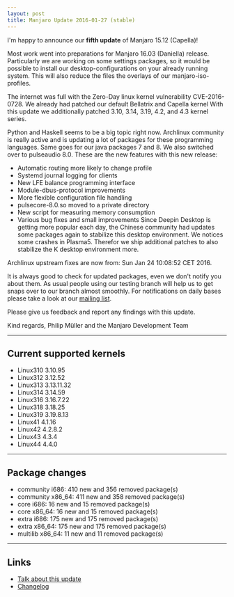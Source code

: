 ```yaml
---
layout: post
title: Manjaro Update 2016-01-27 (stable)
---
```


I'm happy to announce our **fifth update** of Manjaro 15.12 (Capella)!

Most work went into preparations for Manjaro 16.03 (Daniella) release. Particularly we are working on some settings packages, so it would be possible to install our desktop-configurations on your already running system. This will also reduce the files the overlays of our manjaro-iso-profiles.

The internet was full with the Zero-Day linux kernel vulnerability CVE-2016-0728. We already had patched our default Bellatrix and Capella kernel With this update we additionally patched 3.10, 3.14, 3.19, 4.2, and 4.3 kernel series.

Python and Haskell seems to be a big topic right now. Archlinux community is really active and is updating a lot of packages for these programming languages. Same goes for our java packages 7 and 8. We also switched over to pulseaudio 8.0. These are the new features with this new release:
* Automatic routing more likely to change profile
* Systemd journal logging for clients
* New LFE balance programming interface
* Module-dbus-protocol improvements
* More flexible configuration file handling
* pulsecore-8.0.so moved to a private directory
* New script for measuring memory consumption
* Various bug fixes and small improvements
Since Deepin Desktop is getting more popular each day, the Chinese community had updates some packages again to stabilize this desktop environment. We notices some crashes in Plasma5. Therefor we ship additional patches to also stabilize the K desktop environment more.

Archlinux upstream fixes are now from: Sun Jan 24 10:08:52 CET 2016.

It is always good to check for updated packages, even we don't notify you about them. As usual people using our testing branch will help us to get snaps over to our branch almost smoothly. For notifications on daily bases please take a look at our [mailing list](https://lists.manjaro.org/pipermail/manjaro-packages/).

Please give us feedback and report any findings with this update.

Kind regards,
Philip Müller and the Manjaro Development Team

----

## Current supported kernels

* Linux310 3.10.95
* Linux312 3.12.52
* Linux313 3.13.11.32
* Linux314 3.14.59
* Linux316 3.16.7.22
* Linux318 3.18.25
* Linux319 3.19.8.13
* Linux41  4.1.16
* Linux42  4.2.8.2
* Linux43  4.3.4
* Linux44  4.4.0

----

## Package changes

* community i686:  410 new and 356 removed package(s)
* community x86_64:  411 new and 358 removed package(s)
* core i686:  16 new and 15 removed package(s)
* core x86_64:  16 new and 15 removed package(s)
* extra i686:  175 new and 175 removed package(s)
* extra x86_64:  175 new and 175 removed package(s)
* multilib x86_64:  11 new and 11 removed package(s)

----

## Links

* [Talk about this update](https://forum.manjaro.org/index.php?topic=30569.0)
* [Changelog](https://lists.manjaro.org/pipermail/manjaro-packages/Week-of-Mon-20160125/005750.html)
